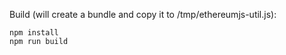 Build (will create a bundle and copy it to /tmp/ethereumjs-util.js):

    npm install
    npm run build
